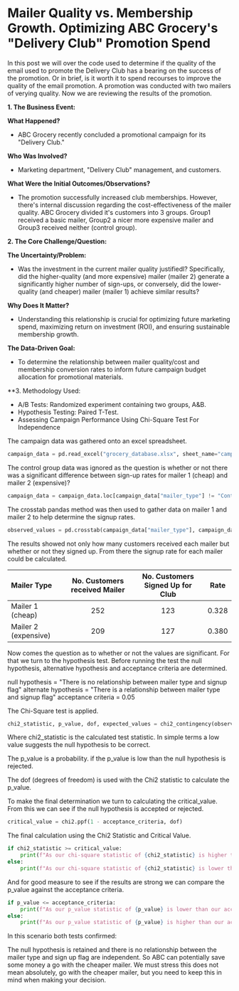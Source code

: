 # Mailer Quality vs. Membership Growth. Optimizing ABC Grocery's "Delivery Club" Promotion Spend
In this post we will over the code used to determine if the quality of the email used to promote the Delivery Club has a bearing on the success of the promotion.  Or in brief, is it worth it to spend recourses to improve the quality of the email promotion. A promotion was conducted with two mailers of verying quality.  Now we are reviewing the results of the promotion.

**1. The Business Event:**

**What Happened?** 
- ABC Grocery recently concluded a promotional campaign for its "Delivery Club."

**Who Was Involved?** 
 - Marketing department, "Delivery Club" management, and customers.

**What Were the Initial Outcomes/Observations?** 
- The promotion successfully increased club memberships. However, there's internal discussion regarding the cost-effectiveness of the mailer quality.  ABC Grocery divided it's customers into 3 groups.  Group1 received a basic mailer, Group2 a nicer more expensive  mailer and Group3 received neither (control group). 

**2. The Core Challenge/Question:**
 
 **The Uncertainty/Problem:** 
 - Was the investment in the current mailer quality justifiedl? Specifically, did the higher-quality (and more expensive) mailer (mailer 2) generate a significantly higher number of sign-ups, or conversely, did the lower-quality (and cheaper) mailer (mailer 1) achieve similar results?

**Why Does It Matter?** 
- Understanding this relationship is crucial for optimizing future marketing spend, maximizing return on investment (ROI), and ensuring sustainable membership growth.

**The Data-Driven Goal:**
- To determine the relationship between mailer quality/cost and membership conversion rates to inform future campaign budget allocation for promotional materials.

**3. Methodology Used:
- A/B Tests: Randomized experiment containing two groups, A&B.
- Hypothesis Testing: Paired T-Test. 
- Assessing Campaign Performance Using Chi-Square Test For Independence

The campaign data was gathered onto an excel spreadsheet.  
```python
campaign_data = pd.read_excel("grocery_database.xlsx", sheet_name="campaign_data")
```
The control group data was ignored as the question is whether or not there was a significant difference between sign-up rates for mailer 1 (cheap) and mailer 2 (expensive)?

```python
campaign_data = campaign_data.loc[campaign_data["mailer_type"] != "Control"]
```

The crosstab pandas method was then used to gather data on mailer 1 and mailer 2 to help determine the signup rates. 

```python
observed_values = pd.crosstab(campaign_data["mailer_type"], campaign_data["signup_flag"]).values
```

The results showed not only how many customers received each mailer but whether or not they signed up.   From there the signup rate for each mailer could be calculated.

|     Mailer Type      | No. Customers received Mailer | No. Customers Signed Up for Club | Rate |
| :------------------ | :-------------: | :------------------: | :----------------:|
|   Mailer 1 (cheap)   | 252           | 123                | 0.328
| Mailer 2 (expensive) | 209           | 127                |0.380

Now comes the question as to whether or not the values are significant.  For that we turn to the hypothesis test.  Before running the test the null hypothesis, alternative hypothesis and acceptance criteria are determined.  

null hypothesis = "There is no relationship between mailer type and signup flag"
alternate hypothesis = "There is a relationship between mailer type and signup flag"
acceptance criteria = 0.05

The Chi-Square test is applied.

```python
chi2_statistic, p_value, dof, expected_values = chi2_contingency(observed_values, correction=False)
```

Where chi2_statistic is the calculated test statistic. In simple terms a low value suggests the null hypothesis to be correct. 

The p_value is a probability. if the p_value is low than the null hypothesis is rejected. 

The dof (degrees of freedom) is used with the Chi2 statistic to calculate the p_value.  

To make the final determination we turn to calculating the critical_value.  From this we can see if the null hypothesis is accepted or rejected.

```python
critical_value = chi2.ppf(1 - acceptance_criteria, dof)
```

 The final calculation using the Chi2 Statistic and Critical Value.

```python
if chi2_statistic >= critical_value:
    print(f"As our chi-square statistic of {chi2_statistic} is higher than our critical value of {critical_value} - we reject the null hypothesis, and conclude that: {alternate_hypothesis}")
else:
    print(f"As our chi-square statistic of {chi2_statistic} is lower than our critical value of {critical_value} - we retain the null hyposthesis, and conclude that: {null_hypothesis}")
```

And for good measure to see if the results are strong we can compare the p_value against the acceptance criteria.

```python
if p_value <= acceptance_criteria:
    print(f"As our p_value statistic of {p_value} is lower than our acceptance criteria of {acceptance_criteria} - we reject the null hyposthesis, and conclude that: {alternate_hypothesis}")
else:
    print(f"As our p_value statistic of {p_value} is higher than our acceptance criteria of {acceptance_criteria} - we retain the null hyposthesis, and conclude that: {null_hypothesis}")

```

In this scenario both tests confirmed:

The null hypothesis is retained and there is no relationship between the mailer type and sign up flag are independent.  So ABC can potentially save some money a go with the cheaper mailer.  We must stress this does not mean absolutely, go with the cheaper mailer, but you need to keep this in mind when making your decision.   
